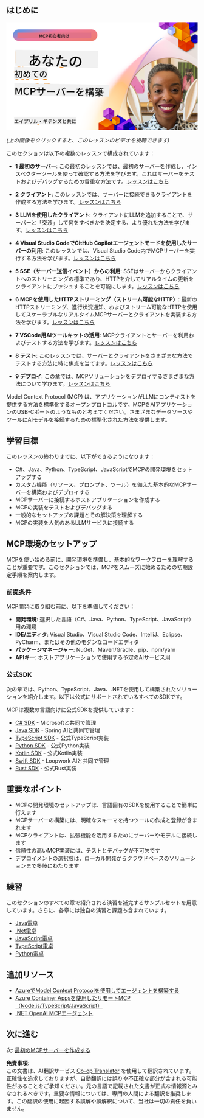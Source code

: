 <!--
CO_OP_TRANSLATOR_METADATA:
{
  "original_hash": "858362ce0118de3fec0f9114bf396101",
  "translation_date": "2025-07-29T00:16:40+00:00",
  "source_file": "03-GettingStarted/README.md",
  "language_code": "ja"
}
-->
## はじめに  

[![最初のMCPサーバーを構築する](../../../translated_images/04.0ea920069efd979a0b2dad51e72c1df7ead9c57b3305796068a6cee1f0dd6674.ja.png)](https://youtu.be/sNDZO9N4m9Y)

_(上の画像をクリックすると、このレッスンのビデオを視聴できます)_

このセクションは以下の複数のレッスンで構成されています：

- **1 最初のサーバー**: この最初のレッスンでは、最初のサーバーを作成し、インスペクターツールを使って確認する方法を学びます。これはサーバーをテストおよびデバッグするための貴重な方法です。[レッスンはこちら](01-first-server/README.md)

- **2 クライアント**: このレッスンでは、サーバーに接続できるクライアントを作成する方法を学びます。[レッスンはこちら](02-client/README.md)

- **3 LLMを使用したクライアント**: クライアントにLLMを追加することで、サーバーと「交渉」して何をすべきかを決定する、より優れた方法を学びます。[レッスンはこちら](03-llm-client/README.md)

- **4 Visual Studio CodeでGitHub Copilotエージェントモードを使用したサーバーの利用**: このレッスンでは、Visual Studio Code内でMCPサーバーを実行する方法を学びます。[レッスンはこちら](04-vscode/README.md)

- **5 SSE（サーバー送信イベント）からの利用**: SSEはサーバーからクライアントへのストリーミングの標準であり、HTTPを介してリアルタイムの更新をクライアントにプッシュすることを可能にします。[レッスンはこちら](05-sse-server/README.md)

- **6 MCPを使用したHTTPストリーミング（ストリーム可能なHTTP）**: 最新のHTTPストリーミング、進行状況通知、およびストリーム可能なHTTPを使用してスケーラブルなリアルタイムMCPサーバーとクライアントを実装する方法を学びます。[レッスンはこちら](06-http-streaming/README.md)

- **7 VSCode用AIツールキットの活用**: MCPクライアントとサーバーを利用およびテストする方法を学びます。[レッスンはこちら](07-aitk/README.md)

- **8 テスト**: このレッスンでは、サーバーとクライアントをさまざまな方法でテストする方法に特に焦点を当てます。[レッスンはこちら](08-testing/README.md)

- **9 デプロイ**: この章では、MCPソリューションをデプロイするさまざまな方法について学びます。[レッスンはこちら](09-deployment/README.md)

Model Context Protocol (MCP) は、アプリケーションがLLMにコンテキストを提供する方法を標準化するオープンプロトコルです。MCPをAIアプリケーションのUSB-Cポートのようなものと考えてください。さまざまなデータソースやツールにAIモデルを接続するための標準化された方法を提供します。

## 学習目標

このレッスンの終わりまでに、以下ができるようになります：

- C#、Java、Python、TypeScript、JavaScriptでMCPの開発環境をセットアップする
- カスタム機能（リソース、プロンプト、ツール）を備えた基本的なMCPサーバーを構築およびデプロイする
- MCPサーバーに接続するホストアプリケーションを作成する
- MCPの実装をテストおよびデバッグする
- 一般的なセットアップの課題とその解決策を理解する
- MCPの実装を人気のあるLLMサービスに接続する

## MCP環境のセットアップ

MCPを使い始める前に、開発環境を準備し、基本的なワークフローを理解することが重要です。このセクションでは、MCPをスムーズに始めるための初期設定手順を案内します。

### 前提条件

MCP開発に取り組む前に、以下を準備してください：

- **開発環境**: 選択した言語（C#、Java、Python、TypeScript、JavaScript）用の環境
- **IDE/エディタ**: Visual Studio、Visual Studio Code、IntelliJ、Eclipse、PyCharm、またはその他のモダンなコードエディタ
- **パッケージマネージャー**: NuGet、Maven/Gradle、pip、npm/yarn
- **APIキー**: ホストアプリケーションで使用する予定のAIサービス用

### 公式SDK

次の章では、Python、TypeScript、Java、.NETを使用して構築されたソリューションを紹介します。以下は公式にサポートされているすべてのSDKです。

MCPは複数の言語向けに公式SDKを提供しています：
- [C# SDK](https://github.com/modelcontextprotocol/csharp-sdk) - Microsoftと共同で管理
- [Java SDK](https://github.com/modelcontextprotocol/java-sdk) - Spring AIと共同で管理
- [TypeScript SDK](https://github.com/modelcontextprotocol/typescript-sdk) - 公式TypeScript実装
- [Python SDK](https://github.com/modelcontextprotocol/python-sdk) - 公式Python実装
- [Kotlin SDK](https://github.com/modelcontextprotocol/kotlin-sdk) - 公式Kotlin実装
- [Swift SDK](https://github.com/modelcontextprotocol/swift-sdk) - Loopwork AIと共同で管理
- [Rust SDK](https://github.com/modelcontextprotocol/rust-sdk) - 公式Rust実装

## 重要なポイント

- MCPの開発環境のセットアップは、言語固有のSDKを使用することで簡単に行えます
- MCPサーバーの構築には、明確なスキーマを持つツールの作成と登録が含まれます
- MCPクライアントは、拡張機能を活用するためにサーバーやモデルに接続します
- 信頼性の高いMCP実装には、テストとデバッグが不可欠です
- デプロイメントの選択肢は、ローカル開発からクラウドベースのソリューションまで多岐にわたります

## 練習

このセクションのすべての章で紹介される演習を補完するサンプルセットを用意しています。さらに、各章には独自の演習と課題も含まれています。

- [Java電卓](./samples/java/calculator/README.md)
- [.Net電卓](../../../03-GettingStarted/samples/csharp)
- [JavaScript電卓](./samples/javascript/README.md)
- [TypeScript電卓](./samples/typescript/README.md)
- [Python電卓](../../../03-GettingStarted/samples/python)

## 追加リソース

- [AzureでModel Context Protocolを使用してエージェントを構築する](https://learn.microsoft.com/azure/developer/ai/intro-agents-mcp)
- [Azure Container Appsを使用したリモートMCP（Node.js/TypeScript/JavaScript）](https://learn.microsoft.com/samples/azure-samples/mcp-container-ts/mcp-container-ts/)
- [.NET OpenAI MCPエージェント](https://learn.microsoft.com/samples/azure-samples/openai-mcp-agent-dotnet/openai-mcp-agent-dotnet/)

## 次に進む

次: [最初のMCPサーバーを作成する](01-first-server/README.md)

**免責事項**:  
この文書は、AI翻訳サービス [Co-op Translator](https://github.com/Azure/co-op-translator) を使用して翻訳されています。正確性を追求しておりますが、自動翻訳には誤りや不正確な部分が含まれる可能性があることをご承知ください。元の言語で記載された文書が正式な情報源とみなされるべきです。重要な情報については、専門の人間による翻訳を推奨します。この翻訳の使用に起因する誤解や誤解釈について、当社は一切の責任を負いません。